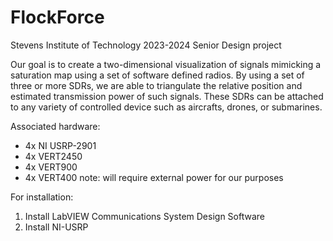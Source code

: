 # FlockForce
Stevens Institute of Technology 2023-2024 Senior Design project 

Our goal is to create a two-dimensional visualization of signals mimicking a saturation map using a set of software defined radios. By using a set of three or more SDRs, we are able to triangulate the relative position and estimated transmission power of such signals. These SDRs can be attached to any variety of controlled device such as aircrafts, drones, or submarines. 

Associated hardware:
 * 4x NI USRP-2901
 * 4x VERT2450
 * 4x VERT900
 * 4x VERT400
note: will require external power for our purposes 

For installation:
1. Install LabVIEW Communications System Design Software
2. Install NI-USRP

